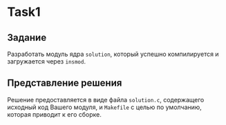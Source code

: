 # Task1

## Задание

Разработать модуль ядра `solution`, который успешно компилируется и загружается через `insmod`.

## Представление решения

Решение предоставляется в виде файла `solution.c`, содержащего исходный код Вашего модуля, и `Makefile` с целью по 
умолчанию, которая приводит к его сборке.
